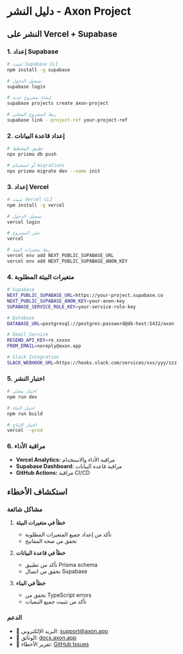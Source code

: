 # دليل النشر - Axon Project

## النشر على Vercel + Supabase

### 1. إعداد Supabase

```bash
# تثبيت Supabase CLI
npm install -g supabase

# تسجيل الدخول
supabase login

# إنشاء مشروع جديد
supabase projects create axon-project

# ربط المشروع المحلي
supabase link --project-ref your-project-ref
```

### 2. إعداد قاعدة البيانات

```bash
# تطبيق المخطط
npx prisma db push

# أو استخدام migrations
npx prisma migrate dev --name init
```

### 3. إعداد Vercel

```bash
# تثبيت Vercel CLI
npm install -g vercel

# تسجيل الدخول
vercel login

# نشر المشروع
vercel

# ربط متغيرات البيئة
vercel env add NEXT_PUBLIC_SUPABASE_URL
vercel env add NEXT_PUBLIC_SUPABASE_ANON_KEY
```

### 4. متغيرات البيئة المطلوبة

```bash
# Supabase
NEXT_PUBLIC_SUPABASE_URL=https://your-project.supabase.co
NEXT_PUBLIC_SUPABASE_ANON_KEY=your-anon-key
SUPABASE_SERVICE_ROLE_KEY=your-service-role-key

# Database
DATABASE_URL=postgresql://postgres:password@db-host:5432/axon

# Email Service
RESEND_API_KEY=re_xxxxx
FROM_EMAIL=noreply@axon.app

# Slack Integration
SLACK_WEBHOOK_URL=https://hooks.slack.com/services/xxx/yyy/zzz
```

### 5. اختبار النشر

```bash
# اختبار محلي
npm run dev

# اختبار البناء
npm run build

# اختبار الإنتاج
vercel --prod
```

### 6. مراقبة الأداء

- **Vercel Analytics:** مراقبة الأداء والاستخدام
- **Supabase Dashboard:** مراقبة قاعدة البيانات
- **GitHub Actions:** مراقبة CI/CD

## استكشاف الأخطاء

### مشاكل شائعة

1. **خطأ في متغيرات البيئة**
   - تأكد من إعداد جميع المتغيرات المطلوبة
   - تحقق من صحة المفاتيح

2. **خطأ في قاعدة البيانات**
   - تأكد من تطبيق Prisma schema
   - تحقق من اتصال Supabase

3. **خطأ في البناء**
   - تحقق من TypeScript errors
   - تأكد من تثبيت جميع التبعيات

### الدعم

- 📧 البريد الإلكتروني: support@axon.app
- 📖 الوثائق: [docs.axon.app](https://docs.axon.app)
- 🐛 تقرير الأخطاء: [GitHub Issues](https://github.com/yourusername/axon-project/issues)
